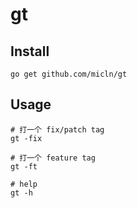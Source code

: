 # gt

## Install

    go get github.com/micln/gt

## Usage

```shell
# 打一个 fix/patch tag
gt -fix

# 打一个 feature tag
gt -ft

# help
gt -h
```
